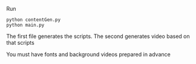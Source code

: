Run
```shell
python contentGen.py
python main.py
```
The first file generates the scripts. The second generates video based on that scripts

You must have fonts and background videos prepared in advance
